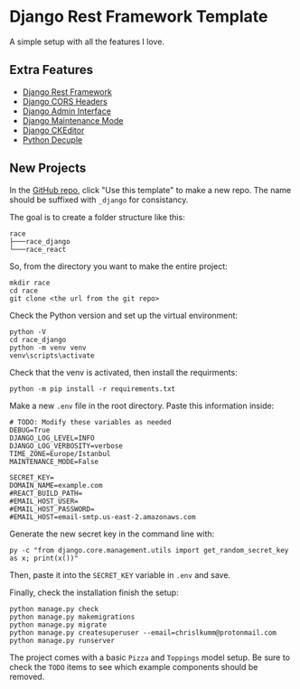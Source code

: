 # Django Rest Framework Template

A simple setup with all the features I love.

## Extra Features

- [Django Rest Framework](https://www.django-rest-framework.org/)
- [Django CORS Headers](https://github.com/adamchainz/django-cors-headers)
- [Django Admin Interface](https://github.com/fabiocaccamo/django-admin-interface)
- [Django Maintenance Mode](https://github.com/fabiocaccamo/django-maintenance-mode)
- [Django CKEditor](https://github.com/django-ckeditor/django-ckeditor)
- [Python Decuple](https://github.com/henriquebastos/python-decouple/)

## New Projects

In the [GitHub repo](https://github.com/ChrisCrossCrash/drf_project), click "Use this template" to make a new repo. The name should be suffixed with `_django` for consistancy.

The goal is to create a folder structure like this:
```
race
├───race_django
└───race_react
```
So, from the directory you want to make the entire project:
```
mkdir race
cd race
git clone <the url from the git repo>
```
Check the Python version and set up the virtual environment:
```
python -V
cd race_django
python -m venv venv
venv\scripts\activate
```
Check that the venv is activated, then install the requirments:
```
python -m pip install -r requirements.txt
```

Make a new `.env` file in the root directory. Paste this information inside:
```
# TODO: Modify these variables as needed
DEBUG=True
DJANGO_LOG_LEVEL=INFO
DJANGO_LOG_VERBOSITY=verbose
TIME_ZONE=Europe/Istanbul
MAINTENANCE_MODE=False

SECRET_KEY=
DOMAIN_NAME=example.com
#REACT_BUILD_PATH=
#EMAIL_HOST_USER=
#EMAIL_HOST_PASSWORD=
#EMAIL_HOST=email-smtp.us-east-2.amazonaws.com
```

Generate the new secret key in the command line with:
```
py -c "from django.core.management.utils import get_random_secret_key as x; print(x())"
```
Then, paste it into the `SECRET_KEY` variable in `.env` and save.

Finally, check the installation finish the setup:
```
python manage.py check
python manage.py makemigrations
python manage.py migrate
python manage.py createsuperuser --email=chrislkumm@protonmail.com
python manage.py runserver
```

The project comes with a basic `Pizza` and `Toppings` model setup. Be sure to check the `TODO` items to see which example components should be removed.